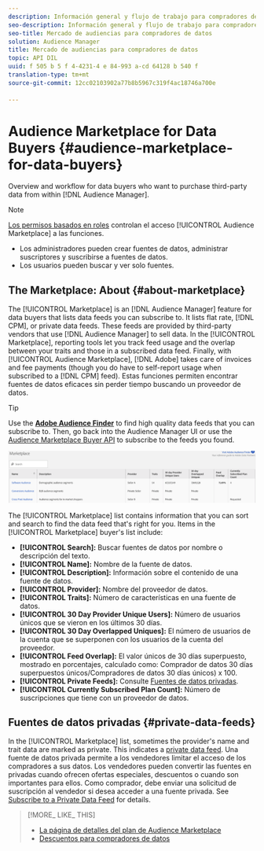 ```yaml
---
description: Información general y flujo de trabajo para compradores de datos que desean comprar datos de terceros desde Audience Manager
seo-description: Información general y flujo de trabajo para compradores de datos que desean comprar datos de terceros desde Audience Manager
seo-title: Mercado de audiencias para compradores de datos
solution: Audience Manager
title: Mercado de audiencias para compradores de datos
topic: API DIL
uuid: f 505 b 5 f 4-4231-4 e 84-993 a-cd 64128 b 540 f
translation-type: tm+mt
source-git-commit: 12cc02103902a77b8b5967c319f4ac18746a700e

---
```



# Audience Marketplace for Data Buyers {#audience-marketplace-for-data-buyers}

Overview and workflow for data buyers who want to purchase third-party data from within [!DNL Audience Manager].

>[!NOTE]
>[Los permisos basados en roles](../../../reporting/reports-dashboard.md) controlan el acceso [!UICONTROL Audience Marketplace] a las funciones.
>
>* Los administradores pueden crear fuentes de datos, administrar suscriptores y suscribirse a fuentes de datos.
>* Los usuarios pueden buscar y ver solo fuentes.


## The Marketplace: About {#about-marketplace}

<!-- c_marketplace_about.xml -->

The [!UICONTROL Marketplace] is an [!DNL Audience Manager] feature for data buyers that lists data feeds you can subscribe to. It lists flat rate, [!DNL CPM], or private data feeds. These feeds are provided by third-party vendors that use [!DNL Audience Manager] to sell data. In the [!UICONTROL Marketplace], reporting tools let you track feed usage and the overlap between your traits and those in a subscribed data feed. Finally, with [!UICONTROL Audience Marketplace], [!DNL Adobe] takes care of invoices and fee payments (though you do have to self-report usage when subscribed to a [!DNL CPM] feed). Estas funciones permiten encontrar fuentes de datos eficaces sin perder tiempo buscando un proveedor de datos.

>[!TIP]
> 
>Use the **[Adobe Audience Finder](https://www.adobe-audience-finder.com/)** to find high quality data feeds that you can subscribe to. Then, go back into the Audience Manager UI or use the [Audience Marketplace Buyer API](https://bank.demdex.com/portal/swagger/index.html#/Audience_Marketplace_Buyer_API) to subscribe to the feeds you found.

![](assets/buyer_marketplace.png)

The [!UICONTROL Marketplace] list contains information that you can sort and search to find the data feed that&#39;s right for you. Items in the [!UICONTROL Marketplace] buyer&#39;s list include:

* **[!UICONTROL Search]:** Buscar fuentes de datos por nombre o descripción del texto.
* **[!UICONTROL Name]:** Nombre de la fuente de datos.
* **[!UICONTROL Description]:** Información sobre el contenido de una fuente de datos.
* **[!UICONTROL Provider]:** Nombre del proveedor de datos.
* **[!UICONTROL Traits]:** Número de características en una fuente de datos.
* **[!UICONTROL 30 Day Provider Unique Users]:** Número de usuarios únicos que se vieron en los últimos 30 días.
* **[!UICONTROL 30 Day Overlapped Uniques]:** El número de usuarios de la cuenta que se superponen con los usuarios de la cuenta del proveedor.
* **[!UICONTROL Feed Overlap]:** El valor únicos de 30 días superpuesto, mostrado en porcentajes, calculado como: Comprador de datos 30 días superpuestos únicos/Compradores de datos 30 días únicos) x 100.
* **[!UICONTROL Private Feeds]:** Consulte [Fuentes de datos privadas](../../../features/audience-marketplace/marketplace-private-feeds.md).
* **[!UICONTROL Currently Subscribed Plan Count]:** Número de suscripciones que tiene con un proveedor de datos.

## Fuentes de datos privadas {#private-data-feeds}

In the [!UICONTROL Marketplace] list, sometimes the provider&#39;s name and trait data are marked as private. This indicates a [private data feed](../../../features/audience-marketplace/marketplace-private-feeds.md). Una fuente de datos privada permite a los vendedores limitar el acceso de los compradores a sus datos. Los vendedores pueden convertir las fuentes en privadas cuando ofrecen ofertas especiales, descuentos o cuando son importantes para ellos. Como comprador, debe enviar una solicitud de suscripción al vendedor si desea acceder a una fuente privada. See [Subscribe to a Private Data Feed](../../../features/audience-marketplace/marketplace-data-buyers/marketplace-manage-subscriptions.md#subscript-private-data-feed) for details.

>[!MORE_ LIKE_ THIS]
>
>* [La página de detalles del plan de Audience Marketplace](../../../features/audience-marketplace/marketplace-data-buyers/marketplace-manage-subscriptions.md#marketplace-buyer-details)
>* [Descuentos para compradores de datos](../../../features/audience-marketplace/marketplace-data-buyers/marketplace-manage-subscriptions.md#buyer-discount)

